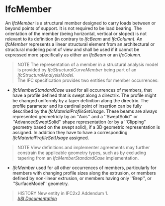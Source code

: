IfcMember
=========
An _IfcMember_ is a structural member designed to carry loads between or
beyond points of support. It is not required to be load bearing. The
orientation of the member (being horizontal, vertical or sloped) is not
relevant to its definition (in contrary to _IfcBeam_ and _IfcColumn_). An
_IfcMember_ represents a linear structural element from an architectural or
structural modeling point of view and shall be used if it cannot be expressed
more specifically as either an _IfcBeam_ or an _IfcColumn_.  
> NOTE The representation of a member in a structural analysis model is
> provided by _IfcStructuralCurveMember_ being part of an
> _IfcStructuralAnalysisModel_.  
The IFC specification provides two entities for member occurrences:  

  

  * _IfcMemberStandardCase_ used for all occurrences of members, that have a profile defined that is swept along a directrix. The profile might be changed uniformly by a taper definition along the directrix. The profile parameter and its cardinal point of insertion can be fully described by the _IfcMaterialProfileSetUsage_. These beams are always represented geometricly by an ''Axis'' and a ''SweptSolid'' or ''AdvancedSweptSolid'' shape representation (or by a ''Clipping'' geometry based on the swept solid), if a 3D geometric representation is assigned. In addition they have to have a corresponding _IfcMaterialProfileSetUsage_ assigned.   
  
> NOTE View definitions and implementer agreements may further constrain the
> applicable geometry types, such as by excluding tapering from an
> _IfcMemberStandardCase_ implementation.
  

  * _IfcMember_ used for all other occurrences of members, particularly for members with changing profile sizes along the extrusion, or members defined by non-linear extrusion, or members having only ''Brep'', or ''SurfaceModel'' geometry.
  

  
> HISTORY New entity in IFC2x2 Addendum 1.  
[ _bSI
Documentation_](https://standards.buildingsmart.org/IFC/DEV/IFC4_2/FINAL/HTML/schema/ifcsharedbldgelements/lexical/ifcmember.htm)


